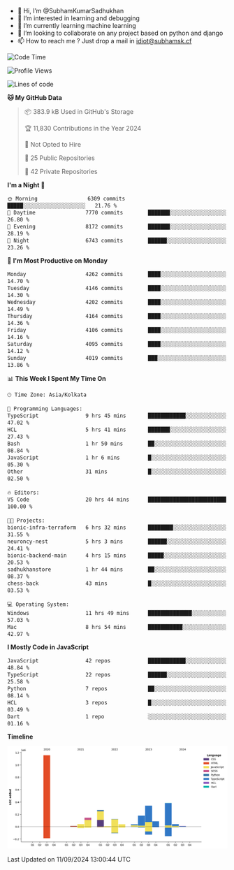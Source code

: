 - 👋 Hi, I’m @SubhamKumarSadhukhan
- 👀 I’m interested in learning and debugging
- 🌱 I’m currently learning machine learning
- 💞️ I’m looking to collaborate on any project based on python and django
- 📫 How to reach me ?
      Just drop a mail in idiot@subhamsk.cf

<!---
SubhamKumarSadhukhan/SubhamKumarSadhukhan is a ✨ special ✨ repository because its `README.md` (this file) appears on your GitHub profile.
You can click the Preview link to take a look at your changes.
--->


<!--START_SECTION:waka-->
![Code Time](http://img.shields.io/badge/Code%20Time-2%2C486%20hrs%2047%20mins-blue)

![Profile Views](http://img.shields.io/badge/Profile%20Views-1-blue)

![Lines of code](https://img.shields.io/badge/From%20Hello%20World%20I%27ve%20Written-2.9%20million%20lines%20of%20code-blue)

**🐱 My GitHub Data** 

> 📦 383.9 kB Used in GitHub's Storage 
 > 
> 🏆 11,830 Contributions in the Year 2024
 > 
> 🚫 Not Opted to Hire
 > 
> 📜 25 Public Repositories 
 > 
> 🔑 42 Private Repositories 
 > 
**I'm a Night 🦉** 

```text
🌞 Morning                6309 commits        █████░░░░░░░░░░░░░░░░░░░░   21.76 % 
🌆 Daytime                7770 commits        ███████░░░░░░░░░░░░░░░░░░   26.80 % 
🌃 Evening                8172 commits        ███████░░░░░░░░░░░░░░░░░░   28.19 % 
🌙 Night                  6743 commits        ██████░░░░░░░░░░░░░░░░░░░   23.26 % 
```
📅 **I'm Most Productive on Monday** 

```text
Monday                   4262 commits        ████░░░░░░░░░░░░░░░░░░░░░   14.70 % 
Tuesday                  4146 commits        ████░░░░░░░░░░░░░░░░░░░░░   14.30 % 
Wednesday                4202 commits        ████░░░░░░░░░░░░░░░░░░░░░   14.49 % 
Thursday                 4164 commits        ████░░░░░░░░░░░░░░░░░░░░░   14.36 % 
Friday                   4106 commits        ████░░░░░░░░░░░░░░░░░░░░░   14.16 % 
Saturday                 4095 commits        ████░░░░░░░░░░░░░░░░░░░░░   14.12 % 
Sunday                   4019 commits        ███░░░░░░░░░░░░░░░░░░░░░░   13.86 % 
```


📊 **This Week I Spent My Time On** 

```text
🕑︎ Time Zone: Asia/Kolkata

💬 Programming Languages: 
TypeScript               9 hrs 45 mins       ████████████░░░░░░░░░░░░░   47.02 % 
HCL                      5 hrs 41 mins       ███████░░░░░░░░░░░░░░░░░░   27.43 % 
Bash                     1 hr 50 mins        ██░░░░░░░░░░░░░░░░░░░░░░░   08.84 % 
JavaScript               1 hr 6 mins         █░░░░░░░░░░░░░░░░░░░░░░░░   05.30 % 
Other                    31 mins             █░░░░░░░░░░░░░░░░░░░░░░░░   02.50 % 

🔥 Editors: 
VS Code                  20 hrs 44 mins      █████████████████████████   100.00 % 

🐱‍💻 Projects: 
bionic-infra-terraform   6 hrs 32 mins       ████████░░░░░░░░░░░░░░░░░   31.55 % 
neuroncy-nest            5 hrs 3 mins        ██████░░░░░░░░░░░░░░░░░░░   24.41 % 
bionic-backend-main      4 hrs 15 mins       █████░░░░░░░░░░░░░░░░░░░░   20.53 % 
sadhukhanstore           1 hr 44 mins        ██░░░░░░░░░░░░░░░░░░░░░░░   08.37 % 
chess-back               43 mins             █░░░░░░░░░░░░░░░░░░░░░░░░   03.53 % 

💻 Operating System: 
Windows                  11 hrs 49 mins      ██████████████░░░░░░░░░░░   57.03 % 
Mac                      8 hrs 54 mins       ███████████░░░░░░░░░░░░░░   42.97 % 
```

**I Mostly Code in JavaScript** 

```text
JavaScript               42 repos            ████████████░░░░░░░░░░░░░   48.84 % 
TypeScript               22 repos            ██████░░░░░░░░░░░░░░░░░░░   25.58 % 
Python                   7 repos             ██░░░░░░░░░░░░░░░░░░░░░░░   08.14 % 
HCL                      3 repos             █░░░░░░░░░░░░░░░░░░░░░░░░   03.49 % 
Dart                     1 repo              ░░░░░░░░░░░░░░░░░░░░░░░░░   01.16 % 
```



**Timeline**

![Lines of Code chart](https://raw.githubusercontent.com/SubhamKumarSadhukhan/SubhamKumarSadhukhan/main/assets/bar_graph.png)


 Last Updated on 11/09/2024 13:00:44 UTC
<!--END_SECTION:waka-->
